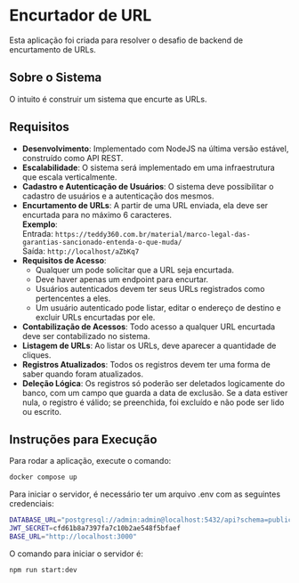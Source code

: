 # Encurtador de URL

Esta aplicação foi criada para resolver o desafio de backend de encurtamento de URLs.

## Sobre o Sistema

O intuito é construir um sistema que encurte as URLs.

## Requisitos

- **Desenvolvimento**: Implementado com NodeJS na última versão estável, construído como API REST.
- **Escalabilidade**: O sistema será implementado em uma infraestrutura que escala verticalmente.
- **Cadastro e Autenticação de Usuários**: O sistema deve possibilitar o cadastro de usuários e a autenticação dos mesmos.
- **Encurtamento de URLs**: A partir de uma URL enviada, ela deve ser encurtada para no máximo 6 caracteres.  
  **Exemplo**:  
  Entrada: `https://teddy360.com.br/material/marco-legal-das-garantias-sancionado-entenda-o-que-muda/`  
  Saída: `http://localhost/aZbKq7`
- **Requisitos de Acesso**:
  - Qualquer um pode solicitar que a URL seja encurtada.
  - Deve haver apenas um endpoint para encurtar.
  - Usuários autenticados devem ter seus URLs registrados como pertencentes a eles.
  - Um usuário autenticado pode listar, editar o endereço de destino e excluir URLs encurtadas por ele.
- **Contabilização de Acessos**: Todo acesso a qualquer URL encurtada deve ser contabilizado no sistema.
- **Listagem de URLs**: Ao listar os URLs, deve aparecer a quantidade de cliques.
- **Registros Atualizados**: Todos os registros devem ter uma forma de saber quando foram atualizados.
- **Deleção Lógica**: Os registros só poderão ser deletados logicamente do banco, com um campo que guarda a data de exclusão. Se a data estiver nula, o registro é válido; se preenchida, foi excluído e não pode ser lido ou escrito.

## Instruções para Execução

Para rodar a aplicação, execute o comando:

```bash
docker compose up
```

Para iniciar o servidor, é necessário ter um arquivo .env com as seguintes credenciais:

```bash
DATABASE_URL="postgresql://admin:admin@localhost:5432/api?schema=public"
JWT_SECRET=cfd61b8a7397fa7c10b2ae548f5bfaef
BASE_URL="http://localhost:3000"
```

O comando para iniciar o servidor é:

```bash
npm run start:dev
```

